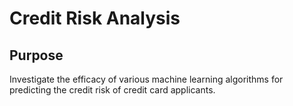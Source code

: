 # Credit Risk Analysis

## Purpose

Investigate the efficacy of various machine learning algorithms for predicting the credit risk of credit card applicants.

